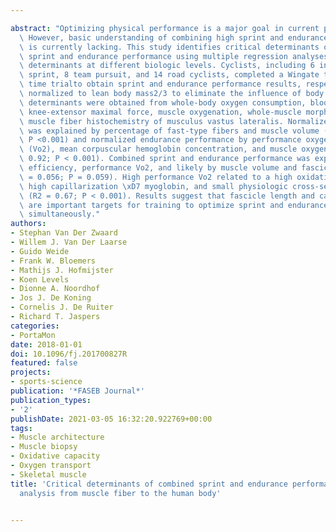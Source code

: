 ---
abstract: "Optimizing physical performance is a major goal in current physiology.\
  \ However, basic understanding of combining high sprint and endurance performance\
  \ is currently lacking. This study identifies critical determinants of combined\
  \ sprint and endurance performance using multiple regression analyses of physiologic\
  \ determinants at different biologic levels. Cyclists, including 6 international\
  \ sprint, 8 team pursuit, and 14 road cyclists, completed a Wingate test and 15-km\
  \ time trialto obtain sprint and endurance performance results, respectively. Performancewas\
  \ normalized to lean body mass2/3 to eliminate the influence of body size. Performance\
  \ determinants were obtained from whole-body oxygen consumption, blood sampling,\
  \ knee-extensor maximal force, muscle oxygenation, whole-muscle morphology, and\
  \ muscle fiber histochemistry of musculus vastus lateralis. Normalized sprint performance\
  \ was explained by percentage of fast-type fibers and muscle volume (R2 = 0.65;\
  \ P <0.001) and normalized endurance performance by performance oxygen consumption\
  \ (Vo2), mean corpuscular hemoglobin concentration, and muscle oxygenation (R2 =\
  \ 0.92; P < 0.001). Combined sprint and endurance performance was explained by gross\
  \ efficiency, performance Vo2, and likely by muscle volume and fascicle length (P\
  \ = 0.056; P = 0.059). High performance Vo2 related to a high oxidative capacity,\
  \ high capillarization \xD7 myoglobin, and small physiologic cross-sectional area\
  \ (R2 = 0.67; P < 0.001). Results suggest that fascicle length and capillarization\
  \ are important targets for training to optimize sprint and endurance performance\
  \ simultaneously."
authors:
- Stephan Van Der Zwaard
- Willem J. Van Der Laarse
- Guido Weide
- Frank W. Bloemers
- Mathijs J. Hofmijster
- Koen Levels
- Dionne A. Noordhof
- Jos J. De Koning
- Cornelis J. De Ruiter
- Richard T. Jaspers
categories:
- PortaMon
date: 2018-01-01
doi: 10.1096/fj.201700827R
featured: false
projects:
- sports-science
publication: '*FASEB Journal*'
publication_types:
- '2'
publishDate: 2021-03-05 16:32:20.922769+00:00
tags:
- Muscle architecture
- Muscle biopsy
- Oxidative capacity
- Oxygen transport
- Skeletal muscle
title: 'Critical determinants of combined sprint and endurance performance: An integrative
  analysis from muscle fiber to the human body'

---
